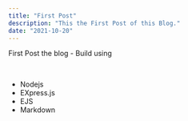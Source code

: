 ```yaml
---
title: "First Post"
description: "This the First Post of this Blog."
date: "2021-10-20"
---
```


First Post the blog - Build using

&nbsp;

- Nodejs
- EXpress.js
- EJS
- Markdown
